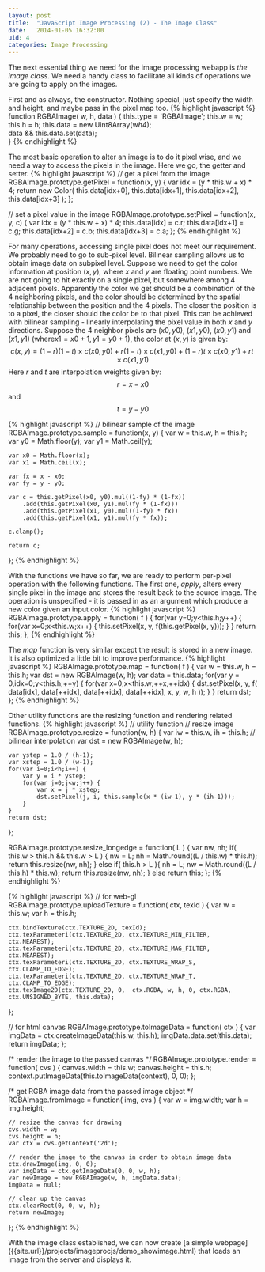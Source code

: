 ```yaml
---
layout: post
title:  "JavaScript Image Processing (2) - The Image Class"
date:   2014-01-05 16:32:00
uid: 4
categories: Image Processing
---
```


The next essential thing we need for the image processing webapp is *the image class*. We need a handy class
to facilitate all kinds of operations we are going to apply on the images.

First and as always, the constructor. Nothing special, just specify the width and height, and maybe pass in the pixel map too.
{% highlight javascript %}
function RGBAImage( w, h, data )
{
	this.type = 'RGBAImage';
    this.w = w;
    this.h = h;
    this.data = new Uint8Array(w*h*4);	
    data && this.data.set(data);	
}
{% endhighlight %}

The most basic operation to alter an image is to do it pixel wise, and we need a way to access the pixels in the image.
Here we go, the getter and setter.
{% highlight javascript %}
// get a pixel from the image
RGBAImage.prototype.getPixel = function(x, y) {
    var idx = (y * this.w + x) * 4;
    return new Color(
        this.data[idx+0],
        this.data[idx+1],
        this.data[idx+2],
        this.data[idx+3]
    );
};

// set a pixel value in the image
RGBAImage.prototype.setPixel = function(x, y, c) {
    var idx = (y * this.w + x) * 4;
    this.data[idx] = c.r;
    this.data[idx+1] = c.g;
    this.data[idx+2] = c.b;
    this.data[idx+3] = c.a;
};
{% endhighlight %}

For many operations, accessing single pixel does not meet our requirement. We probably need to go to sub-pixel level.
Bilinear sampling allows us to obtain image data on subpixel level. Suppose we need to get the color information at position
$(x, y)$, where $x$ and $y$ are floating point numbers. We are not going to hit exactly on a single pixel, but somewhere among
4 adjacent pixels. Apparently the color we get should be a combination of the 4 neighboring pixels, and the color should be
determined by the spatial relationship between the position and the 4 pixels. The closer the position is to a pixel, the closer should
the color be to that pixel. This can be achieved with bilinear sampling - linearly interpolating the pixel value in both $x$ and $y$
directions. Suppose the 4 neighbor pixels are $(x0, y0)$, $(x1, y0)$, $(x0, y1)$ and $(x1, y1)$ (where$x1=x0+1,y1=y0+1$), the color at $(x, y)$ is given by:
$$c(x,y) = (1-r)(1-t)\times c(x0,y0) + r(1-t)\times c(x1,y0) + (1-r)t\times c(x0,y1) + rt\times c(x1,y1)$$
Here $r$ and $t$ are interpolation weights given by:
$$r = x - x0$$
and
$$t = y - y0$$


{% highlight javascript %}
// bilinear sample of the image
RGBAImage.prototype.sample = function(x, y) {
    var w = this.w, h = this.h;
    var y0 = Math.floor(y);
    var y1 = Math.ceil(y);

    var x0 = Math.floor(x);
    var x1 = Math.ceil(x);

    var fx = x - x0;
    var fy = y - y0;

    var c = this.getPixel(x0, y0).mul((1-fy) * (1-fx))
        .add(this.getPixel(x0, y1).mul(fy * (1-fx)))
        .add(this.getPixel(x1, y0).mul((1-fy) * fx))
        .add(this.getPixel(x1, y1).mul(fy * fx));

    c.clamp();

    return c;
};
{% endhighlight %}

With the functions we have so far, we are ready to perform per-pixel operation with the following functions. The first
one, *apply*, alters every single pixel in the image and stores the result back to the source image. The operation is
unspecified - it is passed in as an argument which produce a new color given an input color.
{% highlight javascript %}
RGBAImage.prototype.apply = function( f ) {
    for(var y=0;y<this.h;y++) {
        for(var x=0;x<this.w;x++) {
            this.setPixel(x, y, f(this.getPixel(x, y)));
        }
    }
    return this;
};
{% endhighlight %}

The *map* function is very similar except the result is stored in a new image. It is also optimized a little bit to improve
performance.
{% highlight javascript %}
RGBAImage.prototype.map = function( f ) {
    var w = this.w, h = this.h;
    var dst = new RGBAImage(w, h);
    var data = this.data;
	for(var y = 0,idx=0;y<this.h;++y) {
		for(var x=0;x<this.w;++x,++idx) {
            dst.setPixel(x, y, f(
                data[idx],
                data[++idx],
                data[++idx],
                data[++idx],
                x, y, w, h
            ));
		}
	}
	return dst;
};
{% endhighlight %}

Other utility functions are the resizing function and rendering related functions.
{% highlight javascript %}
// utility function
// resize image
RGBAImage.prototype.resize = function(w, h) {
    var iw = this.w, ih = this.h;
    // bilinear interpolation
    var dst = new RGBAImage(w, h);

    var ystep = 1.0 / (h-1);
    var xstep = 1.0 / (w-1);
    for(var i=0;i<h;i++) {
        var y = i * ystep;
        for(var j=0;j<w;j++) {
            var x = j * xstep;
            dst.setPixel(j, i, this.sample(x * (iw-1), y * (ih-1)));
        }
    }
    return dst;
};

RGBAImage.prototype.resize_longedge = function( L ) {
    var nw, nh;
    if( this.w > this.h && this.w > L ) {
        nw = L;
        nh = Math.round((L / this.w) * this.h);
        return this.resize(nw, nh);
    }
    else if( this.h > L ){
        nh = L;
        nw = Math.round((L / this.h) * this.w);
        return this.resize(nw, nh);
    }
    else return this;
};
{% endhighlight %}

{% highlight javascript %}
// for web-gl
RGBAImage.prototype.uploadTexture = function( ctx, texId )
{
    var w = this.w;
    var h = this.h;

    ctx.bindTexture(ctx.TEXTURE_2D, texId);
    ctx.texParameteri(ctx.TEXTURE_2D, ctx.TEXTURE_MIN_FILTER, ctx.NEAREST);
    ctx.texParameteri(ctx.TEXTURE_2D, ctx.TEXTURE_MAG_FILTER, ctx.NEAREST);
    ctx.texParameteri(ctx.TEXTURE_2D, ctx.TEXTURE_WRAP_S, ctx.CLAMP_TO_EDGE);
    ctx.texParameteri(ctx.TEXTURE_2D, ctx.TEXTURE_WRAP_T, ctx.CLAMP_TO_EDGE);
    ctx.texImage2D(ctx.TEXTURE_2D, 0,  ctx.RGBA, w, h, 0, ctx.RGBA, ctx.UNSIGNED_BYTE, this.data);
};

// for html canvas
RGBAImage.prototype.toImageData = function( ctx ) {
    var imgData = ctx.createImageData(this.w, this.h);
    imgData.data.set(this.data);
    return imgData;
};

/* render the image to the passed canvas */
RGBAImage.prototype.render = function( cvs ) {
	canvas.width = this.w;
	canvas.height = this.h;
	context.putImageData(this.toImageData(context), 0, 0);
};

/* get RGBA image data from the passed image object */
RGBAImage.fromImage = function( img, cvs ) {
    var w = img.width;
    var h = img.height;

    // resize the canvas for drawing
    cvs.width = w;
	cvs.height = h;
	var ctx = cvs.getContext('2d');

    // render the image to the canvas in order to obtain image data
    ctx.drawImage(img, 0, 0);
    var imgData = ctx.getImageData(0, 0, w, h);
    var newImage = new RGBAImage(w, h, imgData.data);
    imgData = null;

    // clear up the canvas
    ctx.clearRect(0, 0, w, h);
    return newImage;
};
{% endhighlight %}

With the image class established, we can now create [a simple webpage]
                                                    ({{site.url}}/projects/imageprocjs/demo_showimage.html) that loads an image from the server and displays
it.